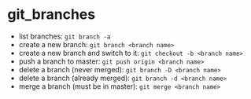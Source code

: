 # git_branches

- list branches: `git branch -a`
- create a new branch: `git branch <branch name>`
- create a new branch and switch to it: `git checkout -b <branch name>`
- push a branch to master: `git push origin <branch name>`
- delete a branch (never merged): `git branch -D <branch name>`
- delete a branch (already merged): `git branch -d <branch name>`
- merge a branch (must be in master): `git merge <branch name>`